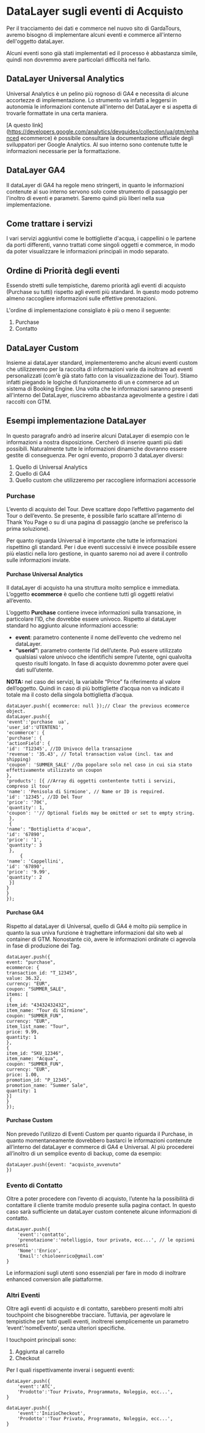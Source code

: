 # DataLayer sugli eventi di Acquisto
Per il tracciamento dei dati e  commerce nel nuovo sito di GardaTours, avremo bisogno di implementare alcuni eventi e  commerce all'interno dell'oggetto dataLayer. 

Alcuni eventi sono già stati implementati ed il processo è abbastanza simile, quindi non dovremmo avere particolari difficoltà nel farlo. 

## DataLayer Universal Analytics
Universal Analytics è un pelino più rognoso di GA4 e necessita di alcune accortezze di implementazione. Lo strumento va infatti a leggersi in autonomia le informazioni contenute all'interno del DataLayer e si aspetta di trovarle formattate in una certa maniera. 

[A questo link](https://developers.google.com/analytics/devguides/collection/ua/gtm/enhanced  ecommerce) è possibile consultare la documentazione ufficiale degli sviluppatori per Google Analytics. Al suo interno sono contenute tutte le informazioni necessarie per la formattazione. 

## DataLayer GA4
Il dataLayer di GA4 ha regole meno stringerti, in quanto le informazioni contenute al suo interno servono solo come strumento di passaggio per l'inoltro di eventi e parametri. Saremo quindi più liberi nella sua implementazione. 

## Come trattare i servizi
I vari servizi aggiuntivi come le bottigliette d'acqua, i cappellini o le partene da porti differenti, vanno trattati come singoli oggetti e  commerce, in modo da poter visualizzare le informazioni principali in modo separato. 

## Ordine di Priorità degli eventi
Essendo stretti sulle tempistiche, daremo priorità agli eventi di acquisto (Purchase su tutti) rispetto agli eventi più standard. In questo modo potremo almeno raccogliere informazioni sulle effettive prenotazioni. 

L'ordine di implementazione consigliato è più o meno il seguente:
1. Purchase
2. Contatto

## DataLayer Custom
Insieme ai dataLayer standard, implementeremo anche alcuni eventi custom che utilizzeremo per la raccolta di informazioni varie da inoltrare ad eventi personalizzati (com'è già stato fatto con la visualizzazione dei Tour). Stiamo infatti piegando le logiche di funzionamento di un e  commerce ad un sistema di Booking Engine. Una volta che le informazioni saranno presenti all'interno del DataLayer, riusciremo abbastanza agevolmente a gestire i dati raccolti con GTM. 

## Esempi implementazione DataLayer
In questo paragrafo andrò ad inserire alcuni DataLayer di esempio con le informazioni a nostra disposizione. Cercherò di inserire quanti più dati possibili. Naturalmente tutte le informazioni dinamiche dovranno essere gestite di conseguenza. Per ogni evento, proporrò 3 dataLayer diversi:
1. Quello di Universal Analytics
2. Quello di GA4
3. Quello custom che utilizzeremo per raccogliere informazioni accessorie

### Purchase
L’evento di acquisto del Tour. Deve scattare dopo l’effettivo pagamento del Tour o dell’evento. Se presente, è possibile farlo scattare all’interno di Thank You Page o su di una pagina di passaggio (anche se preferisco la prima soluzione). 

Per quanto riguarda Universal è importante che tutte le informazioni rispettino gli standard. Per i due eventi successivi è invece possibile essere più elastici nella loro gestione, in quanto saremo noi ad avere il controllo sulle informazioni inviate. 

#### Purchase    Universal Analytics 
Il dataLayer di acquisto ha una struttura molto semplice e immediata. L’oggetto **ecommerce** è quello che contiene tutti gli oggetti relativi all’evento. 

L’oggetto **Purchase** contiene invece informazioni sulla transazione, in particolare l’ID, che dovrebbe essere univoco. Rispetto al dataLayer standard ho aggiunto alcune informazioni accessrie:
* **event**: parametro contenente il nome dell’evento che vedremo nel dataLayer.
* **“userid”:** parametro contente l’id dell’utente. Può essere utilizzato qualsiasi valore univoco che identifichi sempre l’utente, ogni qualvolta questo risulti longato. In fase di acquisto dovremmo poter avere quei dati sull’utente. 

**NOTA:** nel caso dei servizi, la variabile “Price” fa riferimento al valore dell’oggetto. Quindi in caso di più bottigliette d’acqua non va indicato il totale ma il costo della singola bottiglietta d’acqua. 

```JS
dataLayer.push({ ecommerce: null });// Clear the previous ecommerce object.
dataLayer.push({
'event':'purchase  ua',
'user_id':'UTENTEN1',
'ecommerce': {
'purchase': {
'actionField': {
'id': 'T12345', //ID Univoco della transazione
'revenue': '35.43', // Total transaction value (incl. tax and shipping)
'coupon': 'SUMMER_SALE' //Da popolare solo nel caso in cui sia stato effettivamente utilizzato un coupon
},
'products': [{ //Array di oggetti contentente tutti i servizi, compreso il tour
'name': 'Penisola di Sirmione', // Name or ID is required.
'id': '12345', //ID Del Tour
'price': '70€',
'quantity': 1,
'coupon': ''// Optional fields may be omitted or set to empty string.
 },
 {
'name': "Bottiglietta d'acqua",
'id': '67890',
'price': '1',
'quantity': 3
 },
	 {
'name': 'Cappellini',
'id': '67890',
'price': '9.99',
'quantity': 2
 }]
}
}
});
```

#### Purchase    GA4
Rispetto al dataLayer di Universal, quello di GA4 è molto più semplice in quanto la sua univa funzione è traghettare informazioni dal sito web al container di GTM. Nonostante ciò, avere le informazioni ordinate ci agevola in fase di produzione dei Tag. 
```JS
dataLayer.push({
event: "purchase",
ecommerce: {
transaction_id: "T_12345",
value: 36.32,
currency: "EUR",
coupon: "SUMMER_SALE",
items: [
 {
item_id: "43432432432",
item_name: "Tour di SIrmione",
coupon: "SUMMER_FUN",
currency: "EUR",
item_list_name: "Tour",
price: 9.99,
quantity: 1
},
{
item_id: "SKU_12346",
item_name: "Acqua",
coupon: "SUMMER_FUN",
currency: "EUR",
price: 1.00,
promotion_id: "P_12345",
promotion_name: "Summer Sale",
quantity: 1
}]
}
});
```

#### Purchase    Custom
Non prevedo l’utilizzo di Eventi Custom per quanto riguarda il Purchase, in quanto momentaneamente dovrebbero bastarci le informazioni contenute all’interno del dataLayer e  commerce di GA4 e Universal. Al più procederei all’inoltro di un semplice evento di backup, come da esempio: 

```JS
dataLayer.push({event: "acquisto_avvenuto"
})
```

### Evento di Contatto
Oltre a poter procedere con l’evento di acquisto, l’utente ha la possibilità di contattare il cliente tramite modulo presente sulla pagina contact. In questo caso sarà sufficiente un dataLayer custom contenete alcune informazioni di contatto. 

```JS
dataLayer.push({
	'event':'contatto',
 	'prenotazione':'notelliggio, tour privato, ecc...', // le opzioni presenti
	'Nome':'Enrico',
	'Email':'chioloenrico@gmail.com'
}
```

Le informazioni sugli utenti sono essenziali per fare in modo di inoltrare enhanced conversion alle piattaforme. 

### Altri Eventi
Oltre agli eventi di acquisto e di contatto, sarebbero presenti molti altri touchpoint che bisognerebbe tracciare. Tuttavia, per agevolare le tempistiche per tutti quelli eventi, inoltrerei semplicemente un parametro ‘event’:’nomeEvento’, senza ulteriori specifiche. 

I touchpoint principali sono: 
1. Aggiunta al carrello
2. Checkout

Per I quali rispettivamente inverai i seguenti eventi: 
```JS
dataLayer.push({
	'event':'ATC',
 	'Prodotto':'Tour Privato, Programmato, Noleggio, ecc...',
}
```
```JS
dataLayer.push({
	'event':'InizioCheckout',
 	'Prodotto':'Tour Privato, Programmato, Noleggio, ecc...',
}
```